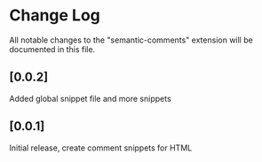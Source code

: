 # Change Log

All notable changes to the "semantic-comments" extension will be documented in this file.

## [0.0.2]

Added global snippet file and more snippets

## [0.0.1]

Initial release, create comment snippets for HTML
